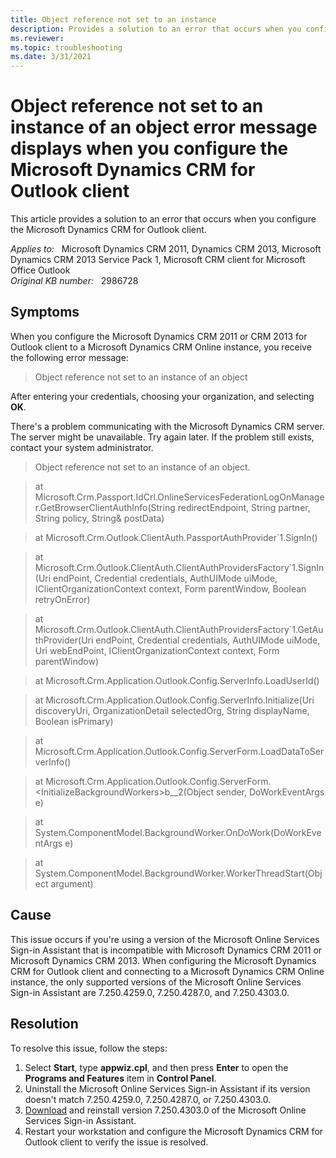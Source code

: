 ```yaml
---
title: Object reference not set to an instance
description: Provides a solution to an error that occurs when you configure the Microsoft Dynamics CRM for Outlook client.
ms.reviewer: 
ms.topic: troubleshooting
ms.date: 3/31/2021
---
```

# Object reference not set to an instance of an object error message displays when you configure the Microsoft Dynamics CRM for Outlook client

This article provides a solution to an error that occurs when you configure the Microsoft Dynamics CRM for Outlook client.

_Applies to:_ &nbsp; Microsoft Dynamics CRM 2011, Dynamics CRM 2013, Microsoft Dynamics CRM 2013 Service Pack 1, Microsoft CRM client for Microsoft Office Outlook  
_Original KB number:_ &nbsp; 2986728

## Symptoms

When you configure the Microsoft Dynamics CRM 2011 or CRM 2013 for Outlook client to a Microsoft Dynamics CRM Online instance, you receive the following error message:

> Object reference not set to an instance of an object

After entering your credentials, choosing your organization, and selecting **OK**.

There's a problem communicating with the Microsoft Dynamics CRM server. The server might be unavailable. Try again later. If the problem still exists, contact your system administrator.

> Object reference not set to an instance of an object.

> at Microsoft.Crm.Passport.IdCrl.OnlineServicesFederationLogOnManager.GetBrowserClientAuthInfo(String redirectEndpoint, String partner, String policy, String& postData)

> at Microsoft.Crm.Outlook.ClientAuth.PassportAuthProvider`1.SignIn()

> at Microsoft.Crm.Outlook.ClientAuth.ClientAuthProvidersFactory`1.SignIn(Uri endPoint, Credential credentials, AuthUIMode uiMode, IClientOrganizationContext context, Form parentWindow, Boolean retryOnError)

> at Microsoft.Crm.Outlook.ClientAuth.ClientAuthProvidersFactory`1.GetAuthProvider(Uri endPoint, Credential credentials, AuthUIMode uiMode, Uri webEndPoint, IClientOrganizationContext context, Form parentWindow)

> at Microsoft.Crm.Application.Outlook.Config.ServerInfo.LoadUserId()

> at Microsoft.Crm.Application.Outlook.Config.ServerInfo.Initialize(Uri discoveryUri, OrganizationDetail selectedOrg, String displayName, Boolean isPrimary)

> at Microsoft.Crm.Application.Outlook.Config.ServerForm.LoadDataToServerInfo()

> at Microsoft.Crm.Application.Outlook.Config.ServerForm.\<InitializeBackgroundWorkers>b__2(Object sender, DoWorkEventArgs e)

> at System.ComponentModel.BackgroundWorker.OnDoWork(DoWorkEventArgs e)

> at System.ComponentModel.BackgroundWorker.WorkerThreadStart(Object argument)

## Cause

This issue occurs if you're using a version of the Microsoft Online Services Sign-in Assistant that is incompatible with Microsoft Dynamics CRM 2011 or Microsoft Dynamics CRM 2013. When configuring the Microsoft Dynamics CRM for Outlook client and connecting to a Microsoft Dynamics CRM Online instance, the only supported versions of the Microsoft Online Services Sign-in Assistant are 7.250.4259.0, 7.250.4287.0, and 7.250.4303.0.

## Resolution

To resolve this issue, follow the steps:

1. Select **Start**, type **appwiz.cpl**, and then press **Enter** to open the **Programs and Features** item in **Control Panel**.
2. Uninstall the Microsoft Online Services Sign-in Assistant if its version doesn't match 7.250.4259.0, 7.250.4287.0, or 7.250.4303.0.
3. [Download](https://download.microsoft.com/download/7/1/E/71EF1D05-A42C-4A1F-8162-96494B5E615C/msoidcli_32bit.msi) and reinstall version 7.250.4303.0 of the Microsoft Online Services Sign-in Assistant.
4. Restart your workstation and configure the Microsoft Dynamics CRM for Outlook client to verify the issue is resolved.
